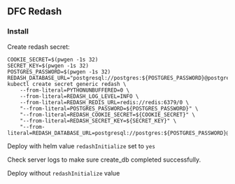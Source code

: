 ## DFC Redash

### Install

Create redash secret:

```
COOKIE_SECRET=$(pwgen -1s 32)
SECRET_KEY=$(pwgen -1s 32)
POSTGRES_PASSWORD=$(pwgen -1s 32)
REDASH_DATABASE_URL="postgresql://postgres:${POSTGRES_PASSWORD}@postgres/postgres"
kubectl create secret generic redash \
    --from-literal=PYTHONUNBUFFERED=0 \
    --from-literal=REDASH_LOG_LEVEL=INFO \
    --from-literal=REDASH_REDIS_URL=redis://redis:6379/0 \
    "--from-literal=POSTGRES_PASSWORD=${POSTGRES_PASSWORD}" \
    "--from-literal=REDASH_COOKIE_SECRET=${COOKIE_SECRET}" \
    "--from-literal=REDASH_SECRET_KEY=${SECRET_KEY}" \
    "--from-literal=REDASH_DATABASE_URL=postgresql://postgres:${POSTGRES_PASSWORD}@postgres/postgres"
```

Deploy with helm value `redashInitialize` set to `yes`

Check server logs to make sure create_db completed successfully.

Deploy without `redashInitialize` value
